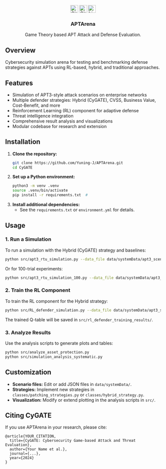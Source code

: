 
<!-- PROJECT LOGO -->
<br />
<p align="center">
  <a href="https://github.com/Yuni0217/APTArena">
  </a>
  <br />

  <!-- Badges -->
  <img src="https://img.shields.io/github/repo-size/Yuning-J/APTArena?style=for-the-badge" alt="GitHub repo size" height="25">
  <img src="https://img.shields.io/github/last-commit/Yuning-J/APTArena?style=for-the-badge" alt="GitHub last commit" height="25">
  <img src="https://img.shields.io/github/license/Yuning-J/APTArena?style=for-the-badge" alt="License" height="25">
  <br />
  
  <h3 align="center">APTArena</h3>
  <p align="center">
    Game Theory based APT Attack and Defense Evaluation.
 
  </p>
</p>


## Overview
Cybersecurity simulation arena for testing and benchmarking defense strategies against APTs using RL-based, hybrid, and traditional approaches.

## Features
- Simulation of APT3-style attack scenarios on enterprise networks
- Multiple defender strategies: Hybrid (CyGATE), CVSS, Business Value, Cost-Benefit, and more
- Reinforcement Learning (RL) component for adaptive defense
- Threat intelligence integration
- Comprehensive result analysis and visualizations
- Modular codebase for research and extension


## Installation
1. **Clone the repository:**
   ```sh
   git clone https://github.com/Yuning-J/APTArena.git
   cd CyGATE
   ```
2. **Set up a Python environment:**
   ```sh
   python3 -m venv .venv
   source .venv/bin/activate
   pip install -r requirements.txt  # 
   ```
3. **Install additional dependencies:**
   - See the `requirements.txt` or `environment.yml` for details.

## Usage
### 1. **Run a Simulation**
To run a simulation with the Hybrid (CyGATE) strategy and baselines:
```sh
python src/apt3_rtu_simulation.py --data_file data/systemData/apt3_scenario_enriched.json --num_steps 50 --defender_budget 7500
```
Or for 100-trial experiments:
```sh
python src/apt3_rtu_simulation_100.py --data_file data/systemData/apt3_scenario_enriched.json --num_steps 50 --num_trials 100 --defender_budget 7500
```

### 2. **Train the RL Component**
To train the RL component for the Hybrid strategy:
```sh
python src/RL_defender_simulation.py --data_file data/systemData/apt3_scenario_enriched.json --num_episodes 500 --num_steps 50 --defender_budget 7500
```
The trained Q-table will be saved in `src/rl_defender_training_results/`.

### 3. **Analyze Results**
Use the analysis scripts to generate plots and tables:
```sh
python src/analyze_asset_protection.py
python src/simulation_analysis_systematic.py
```

## Customization
- **Scenario files:** Edit or add JSON files in `data/systemData/`.
- **Strategies:** Implement new strategies in `classes/patching_strategies.py` or `classes/hybrid_strategy.py`.
- **Visualization:** Modify or extend plotting in the analysis scripts in `src/`.

## Citing CyGATE
If you use APTArena in your research, please cite:
```
@article{YOUR_CITATION,
  title={CyGATE: Cybersecurity Game-based Attack and Threat Evaluation},
  author={Your Name et al.},
  journal={...},
  year={2024}
}
```
